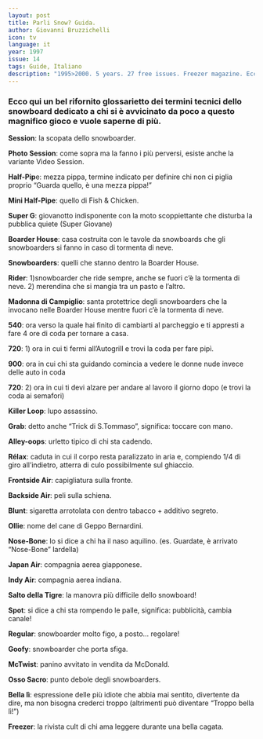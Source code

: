 ```yaml
---
layout: post
title: Parli Snow? Guida.
author: Giovanni Bruzzichelli
icon: tv
language: it
year: 1997
issue: 14
tags: Guide, Italiano
description: "1995>2000. 5 years. 27 free issues. Freezer magazine. Ecco qui un bel rifornito glossarietto dei termini tecnici dello snowboard dedicato a chi si è avvicinato da poco a questo magnifico gioco e vuole saperne di più"
---
```


### Ecco qui un bel rifornito glossarietto dei termini tecnici dello snowboard dedicato a chi si è avvicinato da poco a questo magnifico gioco e vuole saperne di più.

**Session**: la scopata dello snowboarder.

**Photo Session**: come sopra ma la fanno i più perversi, esiste anche la variante Video Session.

**Half-Pip**e: mezza pippa, termine indicato per definire chi non ci piglia proprio “Guarda quello, è una mezza pippa!”

**Mini Half-Pipe**: quello di Fish & Chicken.

**Super G**: giovanotto indisponente con la moto scoppiettante che disturba la pubblica quiete (Super Giovane)

**Boarder House**: casa costruita con le tavole da snowboards che gli snowboarders si fanno in caso di tormenta di neve.

**Snowboarders**: quelli che stanno dentro la Boarder House.

**Rider**: 1)snowboarder che ride sempre, anche se fuori c’è la tormenta di neve. 2) merendina che si mangia tra un pasto e l’altro.

**Madonna di Campiglio**: santa protettrice degli snowboarders che la invocano nelle Boarder House mentre fuori c’è la tormenta di neve.

**540**: ora verso la quale hai finito di cambiarti al parcheggio e ti appresti a fare 4 ore di coda per tornare a casa.

**720**: 1) ora in cui ti fermi all’Autogrill e trovi la coda per fare pipì.

**900**: ora in cui chi sta guidando comincia a vedere le donne nude invece delle auto in coda

**720**: 2) ora in cui ti devi alzare per andare al lavoro il giorno dopo (e trovi la coda ai semafori)

**Killer Loop**: lupo assassino.

**Grab**: detto anche “Trick di S.Tommaso”, significa: toccare con mano.

**Alley-oops**: urletto tipico di chi sta cadendo.

**Rélax**: caduta in cui il corpo resta paralizzato in aria e, compiendo 1/4 di giro all’indietro, atterra di culo possibilmente sul ghiaccio.

**Frontside Air**: capigliatura sulla fronte.

**Backside Air**: peli sulla schiena.

**Blunt**: sigaretta arrotolata con dentro tabacco + additivo segreto.

**Ollie**: nome del cane di Geppo Bernardini.

**Nose-Bone**: lo si dice a chi ha il naso aquilino. (es. Guardate, è arrivato “Nose-Bone” Iardella)

**Japan Air**: compagnia aerea giapponese.

**Indy Air**: compagnia aerea indiana.

**Salto della Tigre**: la manovra più difficile dello snowboard!

**Spot**: si dice a chi sta rompendo le palle, significa: pubblicità, cambia canale!

**Regular**: snowboarder molto figo, a posto... regolare!

**Goofy**: snowboarder che porta sfiga.

**McTwist**: panino avvitato in vendita da McDonald.

**Osso Sacro**: punto debole degli snowboarders.

**Bella lì**: espressione delle più idiote che abbia mai sentito, divertente da dire, ma non bisogna crederci troppo (altrimenti può diventare “Troppo bella lì!”)

**Freezer**: la rivista cult di chi ama leggere durante una bella cagata.
